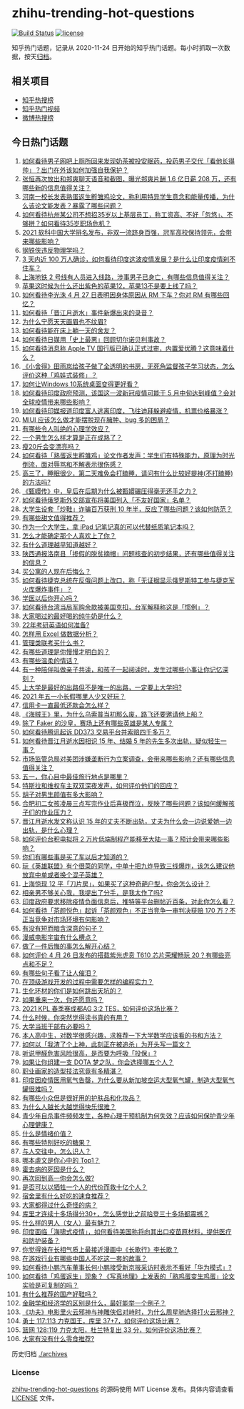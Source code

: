 # zhihu-trending-hot-questions

[![Build Status](https://github.com/justjavac/zhihu-trending-hot-questions/workflows/ci/badge.svg?branch=master)](https://github.com/justjavac/zhihu-trending-hot-questions/actions)
[![license](https://img.shields.io/github/license/justjavac/zhihu-trending-hot-questions)](https://github.com/justjavac/zhihu-trending-hot-questions/blob/master/LICENSE)

知乎热门话题，记录从 2020-11-24 日开始的知乎热门话题。每小时抓取一次数据，按天[归档](./archives)。

## 相关项目

- [知乎热搜榜](https://github.com/justjavac/zhihu-trending-top-search)
- [知乎热门视频](https://github.com/justjavac/zhihu-trending-hot-video)
- [微博热搜榜](https://github.com/justjavac/weibo-trending-hot-search)

## 今日热门话题

<!-- BEGIN -->
<!-- 最后更新时间 Tue Apr 27 2021 11:04:46 GMT+0800 (China Standard Time) -->

1. [如何看待男子网吧上厕所回来发现奶茶被投安眠药，投药男子交代「看他长得帅」？出门在外该如何加强自我保护？](https://www.zhihu.com/question/456477743)
2. [张恒再次放出和郑爽聊天语音和截图，曝光郑爽片酬 1.6 亿日薪 208
   万，还有哪些新的信息值得关注？](https://www.zhihu.com/question/456689667)
3. [河南一校长发表熟蛋返生孵雏鸡论文，称利用特异学生意念和能量传播，为什么该论文能发表？暴露了哪些问题？](https://www.zhihu.com/question/456600672)
4. [如何看待杭州某公司不想招35岁以上基层员工，称工资高、不好「忽悠」、不够拼？如何看待35岁职场危机？](https://www.zhihu.com/question/456103378)
5. [2021
   软科中国大学排名发布，非双一流跻身百强，冠军高校保持领先，会带来哪些影响？](https://www.zhihu.com/question/456588330)
6. [钢铁侠违反物理学吗？](https://www.zhihu.com/question/278556408)
7. [3 天内近 100
   万人确诊，如何看待印度这波疫情发展？是什么让印度疫情刹不住车？](https://www.zhihu.com/question/456445443)
8. [上海地铁 2
   号线有人员进入线路，涉事男子已身亡，有哪些信息值得关注？](https://www.zhihu.com/question/456666009)
9. [苹果这时候为什么还出紫色的苹果12，苹果13不是要上线了吗？](https://www.zhihu.com/question/455759423)
10. [如何看待李光洙 4 月 27 日表明因身体原因从 RM 下车？你对 RM
    有哪些回忆？](https://www.zhihu.com/question/456761112)
11. [如何看待「晋江月逝水」事件新爆出来的录音？](https://www.zhihu.com/question/456698766)
12. [为什么宁愿天天画眉也不纹眉?](https://www.zhihu.com/question/360168698)
13. [如何看待能在床上躺一天的舍友？](https://www.zhihu.com/question/318657086)
14. [如何看待日媒用「史上最悪」回顾切尔诺贝利事故？](https://www.zhihu.com/question/456713294)
15. [如何看待消息称 Apple TV
    国行版已确认正式过审，内置爱优腾？这意味着什么？](https://www.zhihu.com/question/456604493)
16. [《小舍得》田雨岚给孩子做了全透明的书房，无死角监督孩子学习状态，怎么评价这种「鸡娃式装修」？](https://www.zhihu.com/question/456247026)
17. [如何让Windows 10系统桌面变得更好看？](https://www.zhihu.com/question/45120814)
18. [如何看待印度政府预测，该国这一波新冠疫情可能于 5
    月中旬达到峰值？会对全球疫情带来哪些影响？](https://www.zhihu.com/question/456604776)
19. [如何看待印媒报道印度富人逃离印度，飞往迪拜躲避疫情，机票价格暴涨？](https://www.zhihu.com/question/456507428)
20. [MIUI 应该怎么做才能摆脱现在臃肿、bug 多的困局？](https://www.zhihu.com/question/453584579)
21. [有哪些令人叫绝的心理学效应？](https://www.zhihu.com/question/20357247)
22. [一个男生怎么样才算是正在成熟了？](https://www.zhihu.com/question/431134549)
23. [瘦20斤会变漂亮吗？](https://www.zhihu.com/question/392591592)
24. [如何看待「熟蛋返生孵雏鸡」论文作者发声：学生们有特殊能力，原理为时光倒流，面对辱骂和不解表示很伤感？](https://www.zhihu.com/question/456639794)
25. [高三了，睡眠很少，第二天难免会打瞌睡，请问有什么比较好提神(不打瞌睡)的方法吗?](https://www.zhihu.com/question/309565178)
26. [《甄嬛传》中，皇后在后期为什么被甄嬛碾压得毫无还手之力？](https://www.zhihu.com/question/372451881)
27. [如何看待俄罗斯外交部宣布将美国列入「不友好国家」名单？](https://www.zhihu.com/question/456613035)
28. [大学生设套「炒鞋」诈骗百万获刑 10
    年半，反应了哪些问题？该如何防范？](https://www.zhihu.com/question/456264816)
29. [有哪些甜文值得推荐？](https://www.zhihu.com/question/355515763)
30. [作为一个大学生，拿 iPad 记笔记真的可以代替纸质笔记本吗？](https://www.zhihu.com/question/304770209)
31. [怎么才能确定那个人喜欢上了你？](https://www.zhihu.com/question/455880516)
32. [有什么道理越早知道越好？](https://www.zhihu.com/question/431287807)
33. [陕西通报洛南县「掺假的脱贫摘帽」问题核查的初步结果，还有哪些值得关注的信息？](https://www.zhihu.com/question/456741134)
34. [买公寓的人现在后悔么？](https://www.zhihu.com/question/292382327)
35. [如何看待捷克总统在反俄问题上改口，称「无证据显示俄罗斯特工参与捷克军火库爆炸事件」？](https://www.zhihu.com/question/456597533)
36. [学医以后你开心吗？](https://www.zhihu.com/question/455333738)
37. [如何看待台湾当局军购余款被美国克扣，台军解释称这是「惯例」？](https://www.zhihu.com/question/456602898)
38. [大家喝过的最好喝的纯牛奶是什么？](https://www.zhihu.com/question/37973170)
39. [22年考研英语如何准备?](https://www.zhihu.com/question/355827400)
40. [怎样用 Excel 做数据分析？](https://www.zhihu.com/question/19754722)
41. [管理类联考买什么书？](https://www.zhihu.com/question/372317129)
42. [有哪些道理是你慢慢才明白的？](https://www.zhihu.com/question/370392243)
43. [有哪些温柔的情话？](https://www.zhihu.com/question/445829954)
44. [有一种陪伴叫做亲子共读，和孩子一起阅读时，发生过哪些小事让你记忆深刻？](https://www.zhihu.com/question/454403577)
45. [上大学是最好的出路但不是唯一的出路，一定要上大学吗?](https://www.zhihu.com/question/450330610)
46. [2021 年五一小长假哪里人少又好玩？](https://www.zhihu.com/question/454525882)
47. [信用卡一直最低还款会怎么样？](https://www.zhihu.com/question/448302850)
48. [《海贼王》里，为什么乌索普当初那么废，路飞还要邀请他上船？](https://www.zhihu.com/question/456294379)
49. [除了 Faker 的沙皇，赛场上还有哪些英雄是某人专属？](https://www.zhihu.com/question/443771037)
50. [如何看待腾讯起诉 DD373 交易平台并索赔四千多万？](https://www.zhihu.com/question/453578487)
51. [如何看待晋江月逝水因相识 15 年、结婚 5
    年的先生多次出轨，疑似轻生一事？](https://www.zhihu.com/question/456456779)
52. [市场监管总局对美团涉嫌垄断行为立案调查，会带来哪些影响？还有哪些信息值得关注？](https://www.zhihu.com/question/456670358)
53. [五一，你心目中最佳旅行地点是哪里？](https://www.zhihu.com/question/453601967)
54. [特斯拉和维权车主双双深夜发声，如何评价他们的回应？](https://www.zhihu.com/question/456587915)
55. [胡子对男生颜值有多大影响？](https://www.zhihu.com/question/294511640)
56. [合肥初二女孩凌晨三点写完作业后喜极而泣，反映了哪些问题？该如何缓解孩子们的作业压力？](https://www.zhihu.com/question/456173619)
57. [晋江月逝水发文称认识 15
    年的丈夫不断出轨，丈夫为什么会一边说爱她一边出轨，是什么心理？](https://www.zhihu.com/question/456437104)
58. [如何评价台积电拟将 2
    万片低端制程产能移至大陆一事？预计会带来哪些影响？](https://www.zhihu.com/question/456306249)
59. [你们有哪些事是买了车以后才知道的？](https://www.zhihu.com/question/31086102)
60. [玩《英雄联盟》有个很菜的同学，中单十把九炸导致三线爆炸，该怎么建议他放弃中单或者换个混子英雄？](https://www.zhihu.com/question/452787061)
61. [上海惊现 12
    平「刀片房」，如果买了这种奇葩户型，你会怎么设计？](https://www.zhihu.com/question/455743955)
62. [相亲男不够关心我，我提出了分手，是我太作了吗?](https://www.zhihu.com/question/455591381)
63. [印度政府要求移除疫情负面信息后，推特等平台删帖近百条，对此你怎么看？](https://www.zhihu.com/question/456608680)
64. [如何看待「茶颜悦色」起诉「茶颜观色」不正当竞争一审判决获赔 170
    万？不正当竞争对市场环境有何影响？](https://www.zhihu.com/question/456611975)
65. [有没有短而暗含深意的句子？](https://www.zhihu.com/question/443439850)
66. [漫威电影宇宙有什么槽点？](https://www.zhihu.com/question/305191364)
67. [做了一件后悔的事怎么解开心结？](https://www.zhihu.com/question/300531451)
68. [如何评价 4 月 26 日发布的搭载紫光虎贲 T610 芯片荣耀畅玩
    20？有哪些亮点和不足？](https://www.zhihu.com/question/456604855)
69. [有哪些句子看了让人催泪？](https://www.zhihu.com/question/448927565)
70. [在顶级游戏开发的过程中需要怎样的编程实力？](https://www.zhihu.com/question/57582995)
71. [生化环材的你们是如何跳出天坑的？](https://www.zhihu.com/question/453870771)
72. [如果重来一次，你还愿意吗？](https://www.zhihu.com/question/455152927)
73. [2021 KPL 春季赛成都AG 3:2
    TES，如何评价这场比赛？](https://www.zhihu.com/question/456536490)
74. [什么时候，你突然觉得读书真的有用？](https://www.zhihu.com/question/453740380)
75. [大学当班干部有必要吗？](https://www.zhihu.com/question/295922396)
76. [本人高中生，对数学很感兴趣，求推荐一下大学数学应该看的书和方法？](https://www.zhihu.com/question/444606417)
77. [如何以「我渣了个上神，此刻正在被追杀」为开头写一篇文？](https://www.zhihu.com/question/454304575)
78. [听说甲醛危害风险很高，是否要为呼吸「投保」?](https://www.zhihu.com/question/455436050)
79. [如果让你组建一支 DOTA 梦之队，你会选择哪五个人？](https://www.zhihu.com/question/456091208)
80. [职业画家的造型技法究竟有多精湛？](https://www.zhihu.com/question/273919371)
81. [印度因疫情医用氧气告罄，为什么要从新加坡空运大型氧气罐，制造大型氧气罐很难吗？](https://www.zhihu.com/question/456462365)
82. [有哪些小众但是很好用的护肤品和化妆品？](https://www.zhihu.com/question/29732330)
83. [为什么人越长大越觉得快乐很难？](https://www.zhihu.com/question/454683034)
84. [青少年自杀事件频频发生，各种心理干预机制为何失效？应该如何保护青少年心理健康？](https://www.zhihu.com/question/456598363)
85. [什么是情绪价值？](https://www.zhihu.com/question/326968879)
86. [有哪些特别好吃的糖果？](https://www.zhihu.com/question/22631051)
87. [与人交往中，怎么识人？](https://www.zhihu.com/question/325225784)
88. [哪本虐文是你心中的 Top1？](https://www.zhihu.com/question/419593520)
89. [霍去病的死因是什么？](https://www.zhihu.com/question/23393068)
90. [再次回到高一你会怎么做?](https://www.zhihu.com/question/453799112)
91. [是否可以以牺牲一个人的代价而救十亿个人？](https://www.zhihu.com/question/382523269)
92. [宿舍里有什么好吃的速食推荐？](https://www.zhihu.com/question/451613847)
93. [大家都得过什么奇怪的病？](https://www.zhihu.com/question/55665638)
94. [库里才连续十多场得分30+，怎么感觉比之前哈登三十多场都震撼？](https://www.zhihu.com/question/455753569)
95. [什么样的男人（女人）最有魅力？](https://www.zhihu.com/question/19586915)
96. [印度面临「海啸式疫情」，如何看待美国称将向其出口疫苗原材料，提供医疗和防护装备？](https://www.zhihu.com/question/456591873)
97. [你觉得谁在长相气质上最接近漫画中《长歌行》李长歌？](https://www.zhihu.com/question/454037694)
98. [在游戏行业有哪些中国人不吃这一套的故事？](https://www.zhihu.com/question/454517038)
99. [如何看待小鹏汽车董事长何小鹏接受新京报采访时表示不看好「华为模式」?](https://www.zhihu.com/question/455998211)
100. [如何看待「鸡蛋返生」现象？《写真地理》上发表的「熟鸡蛋变生鸡蛋」论文实验是可复制的吗？](https://www.zhihu.com/question/456600264)
101. [有什么推荐的国产好鞋吗？](https://www.zhihu.com/question/452510931)
102. [金融学和经济学的区别是什么，最好能举一个例子？](https://www.zhihu.com/question/390824448)
103. [《功夫》电影里火云邪神与神雕侠侣对峙时，为什么周星驰选择打火云邪神？](https://www.zhihu.com/question/29221858)
104. [勇士 117:113 力克国王，库里
     37+7，如何评价这场比赛？](https://www.zhihu.com/question/456599678)
105. [篮网 128:119 力克太阳，杜兰特复出 33
     分，如何评价这场比赛？](https://www.zhihu.com/question/456583132)
106. [大家有没有什么零食推荐?](https://www.zhihu.com/question/448037173)

<!-- END -->

历史归档 [./archives](./archives)

### License

[zhihu-trending-hot-questions](https://github.com/justjavac/zhihu-trending-hot-questions)
的源码使用 MIT License 发布。具体内容请查看 [LICENSE](./LICENSE) 文件。
